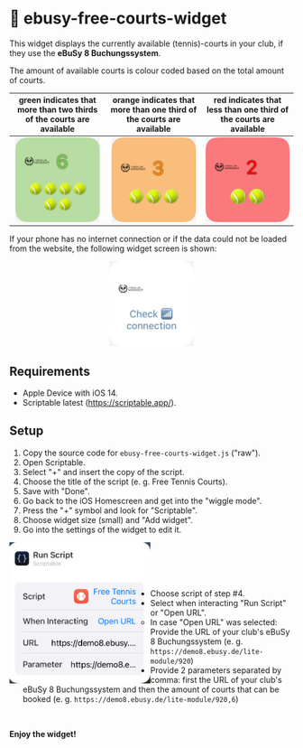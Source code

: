 # :tennis: ebusy-free-courts-widget

This widget displays the currently available (tennis)-courts in your club, if they use the **eBuSy 8 Buchungssystem**.

The amount of available courts is colour coded based on the total amount of courts.

| green indicates that more than two thirds of the courts are available | orange indicates that more than one third of the courts are available | red indicates that less than one third of the courts are available |
|:----:|:----:|:----:|
| <img src="./img/demo-version-green.png" width="150" height="150"> | <img src="./img/demo-version-orange.png" width="150" height="150"> | <img src="./img/demo-version-red.png" width="150" height="150"> |

If your phone has no internet connection or if the data could not be loaded from the website, the following widget screen is shown:
<p align="center">
<img src="./img/demo-version-check-connection.png" width="150" height="150">
</p>

## Requirements
* Apple Device with iOS 14.
* Scriptable latest (https://scriptable.app/).

## Setup
1. Copy the source code for ```ebusy-free-courts-widget.js``` ("raw").
2. Open Scriptable.
3. Select "+" and insert the copy of the script.
4. Choose the title of the script (e. g. Free Tennis Courts).
5. Save with "Done".
6. Go back to the iOS Homescreen and get into the "wiggle mode".
7. Press the "+" symbol and look for "Scriptable".
8. Choose widget size (small) and "Add widget".
9. Go into the settings of the widget to edit it.
<img src="./img/demo-version-setup-scriptable.png" align="left" width="250" height="250">

</br>
</br>
</br>
</br>

* Choose script of step #4.
* Select when interacting "Run Script" or "Open URL".
  * In case "Open URL" was selected: Provide the URL of your club's eBuSy 8 Buchungssystem (e. g. ```https://demo8.ebusy.de/lite-module/920```)
* Provide 2 parameters separated by comma: first the URL of your club's eBuSy 8 Buchungssystem and then the amount of courts that can be booked (e. g. ```https://demo8.ebusy.de/lite-module/920,6```)

</br>

**Enjoy the widget!**
